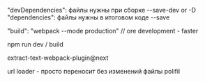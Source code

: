 "devDependencies": файлы нужны при сборке --save-dev or -D
  "dependencies": файлы нужны в итоговом коде --save

  "build": "webpack --mode production" // ore development - faster

  npm run dev / build

  extract-text-webpack-plugin@next

  url loader - просто переносит без изменений файлы
  polifil
